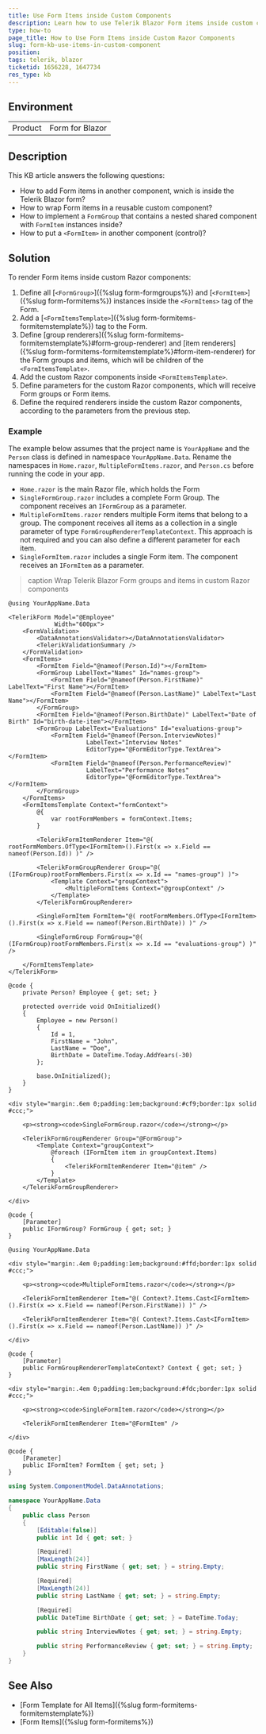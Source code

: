 ```yaml
---
title: Use Form Items inside Custom Components
description: Learn how to use Telerik Blazor Form items inside custom components. See how to add Form items to child components of the Telerik Blazor Form and the FormItemsTemplate.
type: how-to
page_title: How to Use Form Items inside Custom Razor Components
slug: form-kb-use-items-in-custom-component
position: 
tags: telerik, blazor
ticketid: 1656228, 1647734
res_type: kb
---
```


## Environment

<table>
    <tbody>
        <tr>
            <td>Product</td>
            <td>Form for Blazor</td>
        </tr>
    </tbody>
</table>


## Description

This KB article answers the following questions:

* How to add Form items in another component, wnich is inside the Telerik Blazor form?
* How to wrap Form items in a reusable custom component?
* How to implement a `FormGroup` that contains a nested shared component with `FormItem` instances inside?
* How to put a `<FormItem>` in another component (control)?


## Solution

To render Form items inside custom Razor components:

1. Define all [`<FormGroup>`]({%slug form-formgroups%}) and [`<FormItem>`]({%slug form-formitems%}) instances inside the `<FormItems>` tag of the Form.
1. Add a [`<FormItemsTemplate>`]({%slug form-formitems-formitemstemplate%}) tag to the Form.
1. Define [group renderers]({%slug form-formitems-formitemstemplate%}#form-group-renderer) and [item renderers]({%slug form-formitems-formitemstemplate%}#form-item-renderer) for the Form groups and items, which will be children of the `<FormItemsTemplate>`.
1. Add the custom Razor components inside `<FormItemsTemplate>`.
1. Define parameters for the custom Razor components, which will receive Form groups or Form items.
1. Define the required renderers inside the custom Razor components, according to the parameters from the previous step.

### Example

The example below assumes that the project name is `YourAppName` and the `Person` class is defined in namespace `YourAppName.Data`. Rename the namespaces in `Home.razor`, `MultipleFormItems.razor`, and `Person.cs` before running the code in your app.

* `Home.razor` is the main Razor file, which holds the Form
* `SingleFormGroup.razor` includes a complete Form Group. The component receives an `IFormGroup` as a parameter.
* `MultipleFormItems.razor` renders multiple Form items that belong to a group. The component receives all items as a collection in a single parameter of type `FormGroupRendererTemplateContext`. This approach is not required and you can also define a different parameter for each item.
* `SingleFormItem.razor` includes a single Form item. The component receives an `IFormItem` as a parameter.

>caption Wrap Telerik Blazor Form groups and items in custom Razor components

<div class="skip-repl"></div>

````Home.razor
@using YourAppName.Data

<TelerikForm Model="@Employee"
             Width="600px">
    <FormValidation>
        <DataAnnotationsValidator></DataAnnotationsValidator>
        <TelerikValidationSummary />
    </FormValidation>
    <FormItems>
        <FormItem Field="@nameof(Person.Id)"></FormItem>
        <FormGroup LabelText="Names" Id="names-group">
            <FormItem Field="@nameof(Person.FirstName)" LabelText="First Name"></FormItem>
            <FormItem Field="@nameof(Person.LastName)" LabelText="Last Name"></FormItem>
        </FormGroup>
        <FormItem Field="@nameof(Person.BirthDate)" LabelText="Date of Birth" Id="birth-date-item"></FormItem>
        <FormGroup LabelText="Evaluations" Id="evaluations-group">
            <FormItem Field="@nameof(Person.InterviewNotes)"
                      LabelText="Interview Notes"
                      EditorType="@FormEditorType.TextArea"></FormItem>
            <FormItem Field="@nameof(Person.PerformanceReview)"
                      LabelText="Performance Notes"
                      EditorType="@FormEditorType.TextArea"></FormItem>
        </FormGroup>
    </FormItems>
    <FormItemsTemplate Context="formContext">
        @{
            var rootFormMembers = formContext.Items;
        }

        <TelerikFormItemRenderer Item="@( rootFormMembers.OfType<IFormItem>().First(x => x.Field == nameof(Person.Id)) )" />

        <TelerikFormGroupRenderer Group="@( (IFormGroup)rootFormMembers.First(x => x.Id == "names-group") )">
            <Template Context="groupContext">
                <MultipleFormItems Context="@groupContext" />
            </Template>
        </TelerikFormGroupRenderer>

        <SingleFormItem FormItem="@( rootFormMembers.OfType<IFormItem>().First(x => x.Field == nameof(Person.BirthDate)) )" />

        <SingleFormGroup FormGroup="@( (IFormGroup)rootFormMembers.First(x => x.Id == "evaluations-group") )" />

    </FormItemsTemplate>
</TelerikForm>

@code {
    private Person? Employee { get; set; }

    protected override void OnInitialized()
    {
        Employee = new Person()
        {
            Id = 1,
            FirstName = "John",
            LastName = "Doe",
            BirthDate = DateTime.Today.AddYears(-30)
        };

        base.OnInitialized();
    }
}
````
````SingleFormGroup.razor
<div style="margin:.6em 0;padding:1em;background:#cf9;border:1px solid #ccc;">

    <p><strong><code>SingleFormGroup.razor</code></strong></p>

    <TelerikFormGroupRenderer Group="@FormGroup">
        <Template Context="groupContext">
            @foreach (IFormItem item in groupContext.Items)
            {
                <TelerikFormItemRenderer Item="@item" />
            }
        </Template>
    </TelerikFormGroupRenderer>

</div>

@code {
    [Parameter]
    public IFormGroup? FormGroup { get; set; }
}
````
````MultipleFormItems.razor
@using YourAppName.Data

<div style="margin:.4em 0;padding:1em;background:#ffd;border:1px solid #ccc;">

    <p><strong><code>MultipleFormItems.razor</code></strong></p>

    <TelerikFormItemRenderer Item="@( Context?.Items.Cast<IFormItem>().First(x => x.Field == nameof(Person.FirstName)) )" />

    <TelerikFormItemRenderer Item="@( Context?.Items.Cast<IFormItem>().First(x => x.Field == nameof(Person.LastName)) )" />

</div>

@code {
    [Parameter]
    public FormGroupRendererTemplateContext? Context { get; set; }
}
````
````SingleFormItem.razor
<div style="margin:.4em 0;padding:1em;background:#fdc;border:1px solid #ccc;">

    <p><strong><code>SingleFormItem.razor</code></strong></p>

    <TelerikFormItemRenderer Item="@FormItem" />

</div>

@code {
    [Parameter]
    public IFormItem? FormItem { get; set; }
}
````
````Person.cs
using System.ComponentModel.DataAnnotations;

namespace YourAppName.Data
{
    public class Person
    {
        [Editable(false)]
        public int Id { get; set; }

        [Required]
        [MaxLength(24)]
        public string FirstName { get; set; } = string.Empty;

        [Required]
        [MaxLength(24)]
        public string LastName { get; set; } = string.Empty;

        [Required]
        public DateTime BirthDate { get; set; } = DateTime.Today;

        public string InterviewNotes { get; set; } = string.Empty;

        public string PerformanceReview { get; set; } = string.Empty;
    }
}
````


## See Also

* [Form Template for All Items]({%slug form-formitems-formitemstemplate%})
* [Form Items]({%slug form-formitems%})
